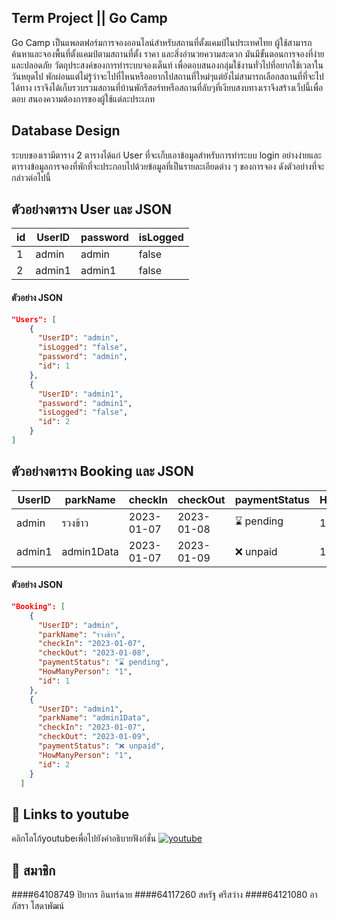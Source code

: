## Term Project || Go Camp

Go Camp เป็นแพลตฟอร์มการจองออนไลน์สำหรับสถานที่ตั้งแคมป์ในประเทศไทย 
ผู้ใช้สามารถค้นหาและจองพื้นที่ตั้งแคมป์ตามสถานที่ตั้ง ราคา และสิ่งอำนวยความสะดวก 
มันมีขั้นตอนการจองที่ง่ายและปลอดภัย
  วัตถุประสงค์ของการทำระบบจองเต็นท์ เพื่อตอบสนองกลุ่มใช้งานทั่วไปที่อยากใช้เวลาในวันหยุดไป
  พักผ่อนแต่ไม่รู้ว่าจะไปที่ไหนหรืออยากไปสถานที่ใหม่ๆแต่ยังไม่สามารถเลือกสถานที่ที่จะไปได้ทาง
  เราจึงได้เก็บรวบรวมสถานที่บ้านพักรีสอร์ทหรือสถานที่ลับๆที่เงียบสงบทางเราจึงสร้างเว็ปนี้เพื่อตอบ
  สนองความต้องการของผู้ใช้แต่ละประเภท
## Database Design

ระบบของเรามีตาราง 2 ตารางได้แก่ User ที่จะเก็บเอาข้อมูลสำหรับการทำระบบ login อย่างง่ายและตารางข้อมูลการจองที่พักที่จะประกอบไปด้วยข้อมูลที่เป็นรายละเอียดต่าง ๆ ของการจอง ดังตัวอย่างที่จะกล่าวต่อไปนี้


## ตัวอย่างตาราง User และ JSON
| id | UserID | password | isLogged |
| ----- | ----- | ----- | ----- |
| 1 | admin | admin | false |
| 2 | admin1 | admin1 | false |

#### ตัวอย่าง JSON

```json
"Users": [
    {
      "UserID": "admin",
      "isLogged": "false",
      "password": "admin",
      "id": 1
    },
    {
      "UserID": "admin1",
      "password": "admin1",
      "isLogged": "false",
      "id": 2
    }
]
```

## ตัวอย่างตาราง Booking และ JSON

| UserID | parkName   | checkIn    | checkOut   | paymentStatus | HowManyPerson | id  |
| ------ | ---------- | ---------- | ---------- | ------------- | ------------- | --- |
| admin  | รวงข้าว  | 2023-01-07 | 2023-01-08 | ⌛ pending     | 1             | 1   |
| admin1 | admin1Data | 2023-01-07 | 2023-01-09 | ❌ unpaid      | 1             | 2   |

#### ตัวอย่าง JSON

```json
"Booking": [
    {
      "UserID": "admin",
      "parkName": "รวงข้าว",
      "checkIn": "2023-01-07",
      "checkOut": "2023-01-08",
      "paymentStatus": "⌛ pending",
      "HowManyPerson": "1",
      "id": 1
    },
    {
      "UserID": "admin1",
      "parkName": "admin1Data",
      "checkIn": "2023-01-07",
      "checkOut": "2023-01-09",
      "paymentStatus": "❌ unpaid",
      "HowManyPerson": "1",
      "id": 2
    }
  ]

```
## 🔗 Links to youtube
คลิกโลโก้youtubeเพื่อไปยังคำอธิบายฟังก์ชั่น
[![youtube](https://www.youtube.com/img/desktop/yt_1200.png)](https://youtu.be/5P_od3m8jO4)
## 🔗 สมาชิก
####64108749 ปิยากร อินทร์ฉาย
####64117260 สหรัฐ ศรีสว่าง
####64121080 อาภัสรา โสดาพัฒน์
